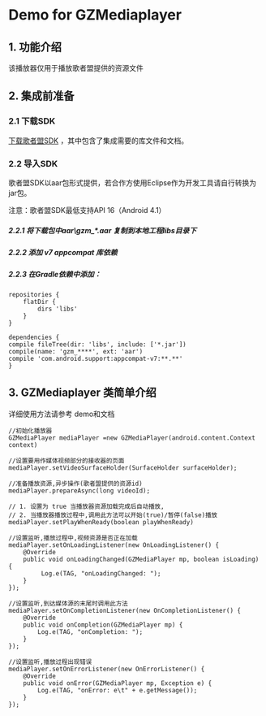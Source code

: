 # Demo for GZMediaplayer

## 1. 功能介绍
该播放器仅用于播放歌者盟提供的资源文件
## 2. 集成前准备
### 2.1 下载SDK
<a href="https://github.com/sameshang/Demo/raw/master/gezhemeng_android_sdk_0.1.0.tar.gz">下载歌者盟SDK</a>
，其中包含了集成需要的库文件和文档。
### 2.2 导入SDK
歌者盟SDK以aar包形式提供，若合作方使用Eclipse作为开发工具请自行转换为jar包。

注意：歌者盟SDK最低支持API 16（Android 4.1）

##### 2.2.1 将下载包中aar\gzm_*.aar 复制到本地工程libs目录下 
##### 2.2.2 添加 v7 appcompat 库依赖
##### 2.2.3 在Gradle依赖中添加：

    repositories {
        flatDir {
            dirs 'libs'
        }
    }
    
    dependencies {
    compile fileTree(dir: 'libs', include: ['*.jar'])
    compile(name: 'gzm_****', ext: 'aar')
    compile 'com.android.support:appcompat-v7:**.**'
    }

## 3. GZMediaplayer 类简单介绍

详细使用方法请参考 demo和文档

    //初始化播放器
    GZMediaPlayer mediaPlayer =new GZMediaPlayer(android.content.Context context)  
    
    //设置要用作媒体视频部分的接收器的页面
    mediaPlayer.setVideoSurfaceHolder(SurfaceHolder surfaceHolder);
    
    //准备播放资源,异步操作(歌者盟提供的资源id)
    mediaPlayer.prepareAsync(long videoId);
    
    // 1. 设置为 true 当播放器资源加载完成后自动播放,
    // 2. 当播放器播放过程中,调用此方法可以开始(true)/暂停(false)播放
    mediaPlayer.setPlayWhenReady(boolean playWhenReady)
    
    //设置监听,播放过程中,视频资源是否正在加载
    mediaPlayer.setOnLoadingListener(new OnLoadingListener() {
        @Override
        public void onLoadingChanged(GZMediaPlayer mp, boolean isLoading) {
             Log.e(TAG, "onLoadingChanged: ");
        }
    });
    
    //设置监听,到达媒体源的末尾时调用此方法
    mediaPlayer.setOnCompletionListener(new OnCompletionListener() {
        @Override
        public void onCompletion(GZMediaPlayer mp) {
            Log.e(TAG, "onCompletion: ");
        }
    });
    
    //设置监听,播放过程出现错误
    mediaPlayer.setOnErrorListener(new OnErrorListener() {
        @Override
        public void onError(GZMediaPlayer mp, Exception e) {
            Log.e(TAG, "onError: e\t" + e.getMessage());
        }
    });


